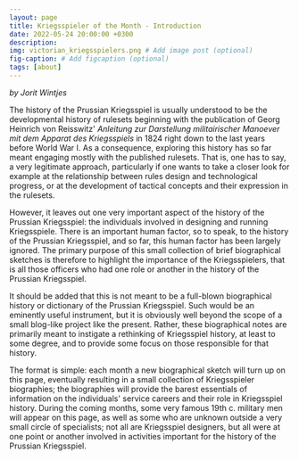 ```yaml
---
layout: page
title: Kriegsspieler of the Month - Introduction
date: 2022-05-24 20:00:00 +0300
description: 
img: victorian_kriegsspielers.png # Add image post (optional)
fig-caption: # Add figcaption (optional)
tags: [about]
---
```


*by Jorit Wintjes*

The history of the Prussian Kriegsspiel is usually understood to be the developmental history of rulesets beginning with the publication of Georg Heinrich von Reisswitz' *Anleitung zur Darstellung militairischer Manoever mit dem Apparat des Kriegsspiels* in 1824 right down to the last years before World War I. As a consequence, exploring this history has so far meant engaging mostly with the published rulesets. That is, one has to say, a very legitimate approach, particularly if one wants to take a closer look for example at the relationship between rules design and technological progress, or at the development of tactical concepts and their expression in the rulesets.

However, it leaves out one very important aspect of the history of the Prussian Kriegsspiel: the individuals involved in designing and running Kriegsspiele. There is an important human factor, so to speak, to the history of the Prussian Kriegsspiel, and so far, this human factor has been largely ignored. The primary purpose of this small collection of brief biographical sketches is therefore to highlight the importance of the Kriegsspielers, that is all those officers who had one role or another in the history of the Prussian Kriegsspiel.

It should be added that this is not meant to be a full-blown biographical history or dictionary of the Prussian Kriegsspiel. Such would be an eminently useful instrument, but it is obviously well beyond the scope of a small blog-like project like the present. Rather, these biographical notes are primarily meant to instigate a rethinking of Kriegsspiel history, at least to some degree, and to provide some focus on those responsible for that history.

The format is simple: each month a new biographical sketch will turn up on this page, eventually resulting in a small collection of Kriegsspieler biographies; the biographies will provide the barest essentials of information on the individuals' service careers and their role in Kriegsspiel history. During the coming months, some very famous 19th c. military men will appear on this page, as well as some who are unknown outside a very small circle of specialists; not all are Kriegsspiel designers, but all were at one point or another involved in activities important for the history of the Prussian Kriegsspiel.
